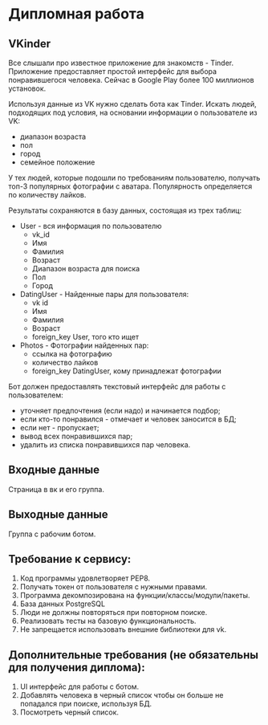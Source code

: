 # Дипломная работа


## VKinder
Все слышали про известное приложение для знакомств - Tinder. Приложение предоставляет простой интерфейс для выбора понравившегося человека. Сейчас в Google Play более 100 миллионов установок.

Используя данные из VK нужно сделать бота как Tinder. Искать людей, подходящих под условия, на основании информации о пользователе из VK:
- диапазон возраста
- пол
- город
- семейное положение


У тех людей, которые подошли по требованиям пользователю, получать топ-3 популярных фотографии с аватара. Популярность определяется по количеству лайков.

Результаты сохраняются в базу данных, состоящая из трех таблиц:
- User - вся информация по пользователю
  - vk_id
  - Имя
  - Фамилия
  - Возраст
  - Диапазон возраста для поиска
  - Пол
  - Город
- DatingUser - Найденные пары для пользователя:
  - vk id
  - Имя
  - Фамилия
  - Возраст
  - foreign_key User, того кто ищет
- Photos - Фотографии найденных пар:
  - ссылка на фотографию
  - количество лайков
  - foreign_key DatingUser, кому принадлежат фотографии


Бот должен предоставлять текстовый интерфейс для работы с пользователем:
- уточняет предпочтения (если надо) и начинается подбор;
- если кто-то понравился - отмечает и человек заносится в БД;
- если нет - пропускает;
- вывод всех понравившихся пар;
- удалить из списка понравившихся пар человека.




## Входные данные
Страница в вк и его группа.

## Выходные данные
Группа с рабочим ботом.

## Требование к сервису:
1. Код программы удовлетворяет PEP8.
2. Получать токен от пользователя с нужными правами.
3. Программа декомпозирована на функции/классы/модули/пакеты.
4. База данных PostgreSQL
5. Люди не должны повторяться при повторном поиске.
6. Реализовать тесты на базовую функциональность.
6. Не запрещается использовать внешние библиотеки для vk.



## Дополнительные требования (не обязательны для получения диплома):
1. UI интерфейс для работы с ботом.
2. Добавлять человека в черный список чтобы он больше не попадался при поиске, используя БД.
3. Посмотреть черный список.

 